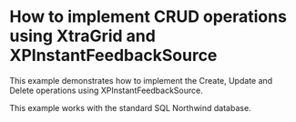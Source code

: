 # How to implement CRUD operations using XtraGrid and XPInstantFeedbackSource


<p>This example demonstrates how to implement the Create, Update and Delete operations using  XPInstantFeedbackSource.</p><p>This example works with the standard SQL Northwind database.</p><br />


<br/>


